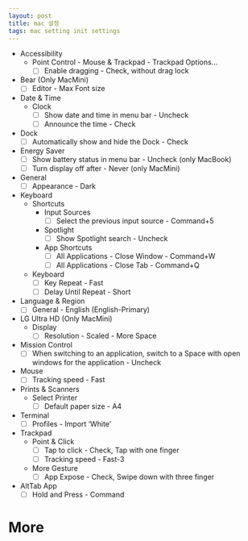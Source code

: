 ```yaml
---
layout: post
title: mac 설정
tags: mac setting init settings
---
```


- Accessibility
    - Point Control - Mouse & Trackpad - Trackpad Options...
        - [ ]  Enable dragging - Check, without drag lock
- Bear (Only MacMini)
    - [ ]  Editor - Max Font size
- Date & Time
    - Clock
        - [ ]  Show date and time in menu bar - Uncheck
        - [ ]  Announce the time - Check
- Dock
    - [ ]  Automatically show and hide the Dock - Check
- Energy Saver
    - [ ]  Show battery status in menu bar - Uncheck (only MacBook)
    - [ ]  Turn display off after - Never (only MacMini)
- General
    - [ ]  Appearance - Dark
- Keyboard
    - Shortcuts
        - Input Sources
            - [ ]  Select the previous input source - Command+5
        - Spotlight
            - [ ]  Show Spotlight search - Uncheck
        - App Shortcuts
            - [ ]  All Applications - Close Window - Command+W
            - [ ]  All Applications - Close Tab - Command+Q
    - Keyboard
        - [ ]  Key Repeat - Fast
        - [ ]  Delay Until Repeat - Short
- Language & Region
    - [ ]  General - English (English-Primary)
- LG Ultra HD (Only MacMini)
    - Display
        - [ ]  Resolution - Scaled - More Space
- Mission Control
    - [ ]  When switching to an application, switch to a Space with open windows for the application - Uncheck
- Mouse
    - [ ]  Tracking speed - Fast
- Prints & Scanners
    - Select Printer
        - [ ]  Default paper size - A4
- Terminal
    - [ ]  Profiles - Import ‘White’
- Trackpad
    - Point & Click
        - [ ]  Tap to click - Check, Tap with one finger
        - [ ]  Tracking speed - Fast-3
    - More Gesture
        - [ ]  App Expose - Check, Swipe down with three finger
- AltTab App
    - [ ]  Hold and Press - Command
# More
